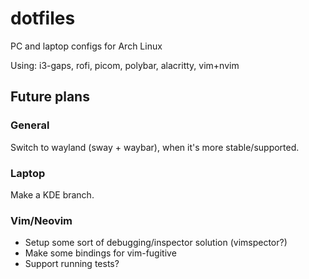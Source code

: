 # dotfiles
PC and laptop configs for Arch Linux

Using: i3-gaps, rofi, picom, polybar, alacritty, vim+nvim

## Future plans

### General
Switch to wayland (sway + waybar), when it's more stable/supported.

### Laptop
Make a KDE branch.

### Vim/Neovim
- Setup some sort of debugging/inspector solution (vimspector?)
- Make some bindings for vim-fugitive
- Support running tests?

